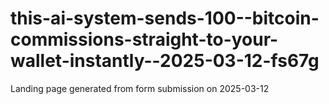# this-ai-system-sends-100--bitcoin-commissions-straight-to-your-wallet-instantly--2025-03-12-fs67g
Landing page generated from form submission on 2025-03-12
